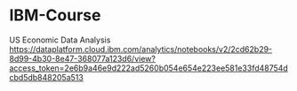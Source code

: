 # IBM-Course
US Economic Data Analysis
https://dataplatform.cloud.ibm.com/analytics/notebooks/v2/2cd62b29-8d99-4b30-8e47-368077a123d6/view?access_token=2e6b9a46e9d222ad5260b054e654e223ee581e33fd48754dcbd5db848205a513
